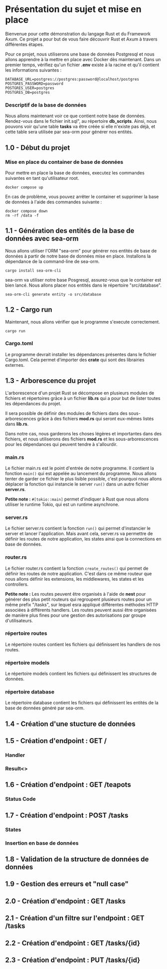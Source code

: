 # Présentation du sujet et mise en place

Bienvenue pour cette démonstration du langage Rust et du Framework Axum. Ce projet a pour but de vous faire découvrir Rust et Axum à travers différentes étapes.

Pour ce projet, nous utiliserons une base de données Postgresql et nous allons apprendre à la mettre en place avec Docker dès maintenant.
Dans un premier temps, vérifiez qu'un fichier **.env** existe à la racine et qu'il contient les informations suivantes :

```
DATABASE_URL=postgres://postgres:password@localhost/postgres
POSTGRES_PASSWORD=password
POSTGRES_USER=postgres
POSTGRES_DB=postgres
```

### Descriptif de la base de données

Nous allons maintenant voir ce que contient notre base de données. Rendez-vous dans le fichier init.sql", au répertoire **db_scripts**.
Ainsi, nous pouvons voir qu'une table **tasks** va être créée si elle n'existe pas déjà, et cette table sera utilisée par sea-orm pour générer nos entités.

## 1.0 - Début du projet

### Mise en place du container de base de données

Pour mettre en place la base de données, executez les commandes suivantes en tant qu'utilisateur root.
```
docker compose up
```
En cas de problème, vous pouvez arrêter le container et supprimer la base de données à l'aide des commandes suivante :
```
docker compose down
rm -rf /data -f
```

## 1.1 - Génération des entités de la base de données avec sea-orm

Nous allons utiliser l'ORM "sea-orm" pour générer nos entités de base de données à partir de notre base de données mise en place.
Installons la dépendance de la command-line de sea-orm.
```
cargo install sea-orm-cli
```
sea-orm va utiliser notre base Posgresql, assurez-vous que le container est bien lancé.
Nous allons placer nos entités dans le répertoire "src/database".
```
sea-orm-cli generate entity -o src/database
```

## 1.2 - Cargo run

Maintenant, nous allons vérifier que le programme s'execute correctement.
```
cargo run
```

### Cargo.toml
Le programme devrait installer les dépendances présentes dans le fichier Cargo.toml. Cela permet d'importer des **crate** qui sont des librairies externes.

## 1.3 - Arborescence du projet

L'arborescence d'un projet Rust se décompose en plusieurs modules de fichiers et répertoires grâce à un fichier **lib.rs** qui a pour but de lister toutes les dépendances du projet. 

Il sera possible de définir des modules de fichiers dans des sous-arborescences grâce à des fichiers **mod.rs** qui seront eux-mêmes listés dans **lib.rs**.

Dans notre cas, nous garderons les choses légères et importantes dans des fichiers, et nous utiliserons des fichiers **mod.rs** et les sous-arborescences pour les dépendances qui peuvent tendre à s'allourdir.

### main.rs

Le fichier main.rs est le point d'entrée de notre programme. Il contient la fonction `main()` qui est appelée au lancement du programme.
Nous allons tenter de garder ce fichier le plus lisible possible, c'est pourquoi nous allons déplacer la fonction qui instancie le server `run()` dans un autre fichier **server.rs**.

**Petite note :**
`#[tokio::main]` permet d'indiquer à Rust que nous allons utiliser le runtime Tokio, qui est un runtime asynchrone.

### server.rs
Le fichier server.rs contient la fonction `run()` qui permet d'instancier le server et lancer l'application.
Mais avant cela, server.rs va permettre de définir les routes de notre application, les states ainsi que la connections en base de données.
 
### router.rs
Le fichier router.rs contient la fonction `create_routes()` qui permet de définir les routes de notre application.
C'est dans ce même routeur que nous allons définir les extensions, les middlewares, les states et les controllers.

**Petite note :**
Les routes peuvent être organisés à l'aide de **nest** pour générer des plus petit routeurs qui regroupent plusieurs routes pour un même prefix "/tasks", sur lequel esra appliqué différentes méthodes HTTP associées à différents handlers.
Les routes peuvent aussi être organisées de manière plus fines pour une gestion des autorisations par groupe d'utilisateurs.

### répertoire routes
Le répertoire routes contient les fichiers qui définissent les handlers de nos routes.

### répertoire models
Le répertoire models contient les fichiers qui définissent les structures de données.

### répertoire database
Le répertoire database contient les fichiers qui définissent les entités de la base de données généré par sea-orm.

## 1.4 - Création d'une stucture de données

## 1.5 - Création d'endpoint : GET / 

### Handler
### Result<>

## 1.6 - Création d'endpoint : GET /teapots

### Status Code

## 1.7 - Création d'endpoint : POST /tasks

### States

### Insertion en base de données

## 1.8 - Validation de la structure de données de données

## 1.9 - Gestion des erreurs et "null case"

## 2.0 - Création d'endpoint : GET /tasks

## 2.1 - Création d'un filtre sur l'endpoint : GET /tasks

## 2.2 - Création d'endpoint : GET /tasks/{id}

## 2.3 - Création d'endpoint : PUT /tasks/{id}